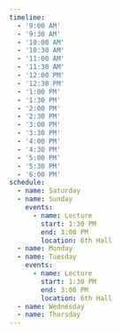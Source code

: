 ```yaml
---
timeline:
  - '9:00 AM'
  - '9:30 AM'
  - '10:00 AM'
  - '10:30 AM'
  - '11:00 AM'
  - '11:30 AM'
  - '12:00 PM'
  - '12:30 PM'
  - '1:00 PM'
  - '1:30 PM'
  - '2:00 PM'
  - '2:30 PM'
  - '3:00 PM'
  - '3:30 PM'
  - '4:00 PM'
  - '4:30 PM'
  - '5:00 PM'
  - '5:30 PM'
  - '6:00 PM'
schedule:
  - name: Saturday
  - name: Sunday
    events:
      - name: Lecture
        start: 1:30 PM
        end: 3:00 PM
        location: 6th Hall
  - name: Monday
  - name: Tuesday
    events:
      - name: Lecture
        start: 1:30 PM
        end: 3:00 PM
        location: 6th Hall
  - name: Wednesday
  - name: Thursday
---
```

